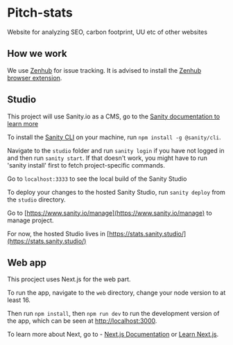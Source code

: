 # Pitch-stats
Website for analyzing SEO, carbon footprint, UU etc of other websites


## How we work

We use [Zenhub](https://www.zenhub.com) for issue tracking. It is advised to install the [Zenhub browser extension](https://www.zenhub.com/extension). 

## Studio

This project will use Sanity.io as a CMS, go to the [Sanity documentation to learn more](https://www.sanity.io/docs/sanity-studio)

To install the [Sanity CLI](https://www.sanity.io/docs/getting-started-with-sanity-cli) on your machine, run `npm install -g @sanity/cli`.

Navigate to the `studio` folder and run `sanity login` if you have not logged in and then run `sanity start`. If that doesn't work, you might have to run 'sanity install' first to fetch project-specific commands.

Go to `localhost:3333` to see the local build of the Sanity Studio

To deploy your changes to the hosted Sanity Studio, run `sanity deploy` from the `studio` directory. 

Go to [https://www.sanity.io/manage](https://www.sanity.io/manage) to manage project.

For now, the hosted Studio lives in  [https://stats.sanity.studio/](https://stats.sanity.studio/)


## Web app

This procject uses Next.js for the web part.

To run the app, navigate to the `web` directory, change your node version to at least 16.

Then run `npm install`, then `npm run dev` to run the development version of the app, which can be seen at [http://localhost:3000](http://localhost:3000). 

To learn more about Next, go to - [Next.js Documentation](https://nextjs.org/docs) or [Learn Next.js](https://nextjs.org/learn).


